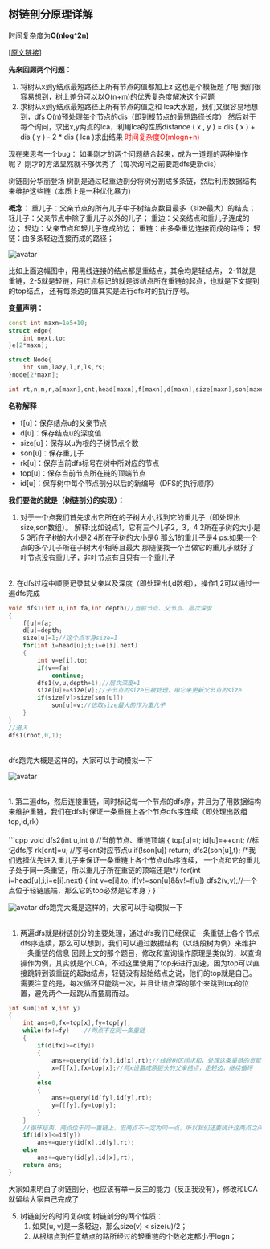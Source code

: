## 树链剖分原理详解
时间复杂度为**O(nlog^2n)**

[[原文链接](https://www.cnblogs.com/ivanovcraft/p/9019090.html)]

**先来回顾两个问题：**
1. 将树从x到y结点最短路径上所有节点的值都加上z
这也是个模板题了吧
我们很容易想到，树上差分可以以O(n+m)的优秀复杂度解决这个问题
2. 求树从x到y结点最短路径上所有节点的值之和
lca大水题，我们又很容易地想到，dfs O(n)预处理每个节点的dis（即到根节点的最短路径长度）
然后对于每个询问，求出x,y两点的lca，利用lca的性质distance ( x , y ) = dis ( x ) + dis ( y ) - 2 * dis ( lca )求出结果
<font color='red'>时间复杂度O(mlogn+n)</font>

现在来思考一个bug：
如果刚才的两个问题结合起来，成为一道题的两种操作呢？
刚才的方法显然就不够优秀了（每次询问之前要跑dfs更新dis）


树链剖分华丽登场
树剖是通过轻重边剖分将树分割成多条链，然后利用数据结构来维护这些链（本质上是一种优化暴力）
 
**概念：**
重儿子：父亲节点的所有儿子中子树结点数目最多（size最大）的结点；
轻儿子：父亲节点中除了重儿子以外的儿子；
重边：父亲结点和重儿子连成的边；
轻边：父亲节点和轻儿子连成的边；
重链：由多条重边连接而成的路径；
轻链：由多条轻边连接而成的路径；

![avatar](https://images2018.cnblogs.com/blog/1397737/201805/1397737-20180510123640544-303874904.png)

比如上面这幅图中，用黑线连接的结点都是重结点，其余均是轻结点，
2-11就是重链，2-5就是轻链，用红点标记的就是该结点所在重链的起点，也就是下文提到的top结点，
还有每条边的值其实是进行dfs时的执行序号。

**变量声明：**
```cpp
const int maxn=1e5+10;
struct edge{
    int next,to;
}e[2*maxn];

struct Node{
    int sum,lazy,l,r,ls,rs;
}node[2*maxn];

int rt,n,m,r,a[maxn],cnt,head[maxn],f[maxn],d[maxn],size[maxn],son[maxn],rk[maxn],top[maxn],id[maxn];
```

**名称解释**
* f[u]：保存结点u的父亲节点
* d[u]：保存结点u的深度值
* size[u]：保存以u为根的子树节点个数
* son[u]：保存重儿子
* rk[u]：保存当前dfs标号在树中所对应的节点
* top[u]：保存当前节点所在链的顶端节点
* id[u]：保存树中每个节点剖分以后的新编号（DFS的执行顺序）
 

**我们要做的就是（树链剖分的实现）：**

1. 对于一个点我们首先求出它所在的子树大小,找到它的重儿子（即处理出size,son数组）。
解释:比如说点1，它有三个儿子2，3，4
2所在子树的大小是5
3所在子树的大小是2
4所在子树的大小是6
那么1的重儿子是4
ps:如果一个点的多个儿子所在子树大小相等且最大
那随便找一个当做它的重儿子就好了
叶节点没有重儿子，非叶节点有且只有一个重儿子
<br>
2. 在dfs过程中顺便记录其父亲以及深度（即处理出f,d数组），操作1,2可以通过一遍dfs完成

```cpp
void dfs1(int u,int fa,int depth)//当前节点、父节点、层次深度
{
    f[u]=fa;
    d[u]=depth;
    size[u]=1;//这个点本身size=1
    for(int i=head[u];i;i=e[i].next)
    {
        int v=e[i].to;
        if(v==fa)
            continue;
        dfs1(v,u,depth+1);//层次深度+1
        size[u]+=size[v];//子节点的size已被处理，用它来更新父节点的size
        if(size[v]>size[son[u]])
            son[u]=v;//选取size最大的作为重儿子
    }
}
//进入
dfs1(root,0,1);
```

<br>
dfs跑完大概是这样的，大家可以手动模拟一下

![avatar](https://images2018.cnblogs.com/blog/1397737/201805/1397737-20180510124458843-1858715148.png)

<br>
1. 第二遍dfs，然后连接重链，同时标记每一个节点的dfs序，并且为了用数据结构来维护重链，我们在dfs时保证一条重链上各个节点dfs序连续（即处理出数组top,id,rk）
<br>
<br>
```cpp
void dfs2(int u,int t)    //当前节点、重链顶端
{
    top[u]=t;
    id[u]=++cnt;    //标记dfs序
    rk[cnt]=u;    //序号cnt对应节点u
    if(!son[u])
        return;
    dfs2(son[u],t);
/*我们选择优先进入重儿子来保证一条重链上各个节点dfs序连续，
一个点和它的重儿子处于同一条重链，所以重儿子所在重链的顶端还是t*/
    for(int i=head[u];i;i=e[i].next)
    {
        int v=e[i].to;
        if(v!=son[u]&&v!=f[u])
            dfs2(v,v);//一个点位于轻链底端，那么它的top必然是它本身
    }
}
```

<br>

![avatar](https://images2018.cnblogs.com/blog/1397737/201805/1397737-20180510124617970-666005311.png)
dfs跑完大概是这样的，大家可以手动模拟一下
<br>
<br>

1. 两遍dfs就是树链剖分的主要处理，通过dfs我们已经保证一条重链上各个节点dfs序连续，那么可以想到，我们可以通过数据结构（以线段树为例）来维护一条重链的信息
回顾上文的那个题目，修改和查询操作原理是类似的，以查询操作为例，其实就是个LCA，不过这里使用了top来进行加速，因为top可以直接跳转到该重链的起始结点，轻链没有起始结点之说，他们的top就是自己。需要注意的是，每次循环只能跳一次，并且让结点深的那个来跳到top的位置，避免两个一起跳从而插肩而过。

```cpp
int sum(int x,int y)
{
    int ans=0,fx=top[x],fy=top[y];
    while(fx!=fy)    //两点不在同一条重链
    {
        if(d[fx]>=d[fy])
        {
            ans+=query(id[fx],id[x],rt);//线段树区间求和，处理这条重链的贡献
            x=f[fx],fx=top[x];//将x设置成原链头的父亲结点，走轻边，继续循环
        }
        else
        {
            ans+=query(id[fy],id[y],rt);
            y=f[fy],fy=top[y];
        }
    }
    //循环结束，两点位于同一重链上，但两点不一定为同一点，所以我们还要统计这两点之间的贡献
    if(id[x]<=id[y])
        ans+=query(id[x],id[y],rt);
    else
        ans+=query(id[y],id[x],rt);
    return ans;
}
```
大家如果明白了树链剖分，也应该有举一反三的能力（反正我没有），修改和LCA就留给大家自己完成了

5. 树链剖分的时间复杂度
树链剖分的两个性质：
   1. 如果(u, v)是一条轻边，那么size(v) < size(u)/2；
   2. 从根结点到任意结点的路所经过的轻重链的个数必定都小于logn；
